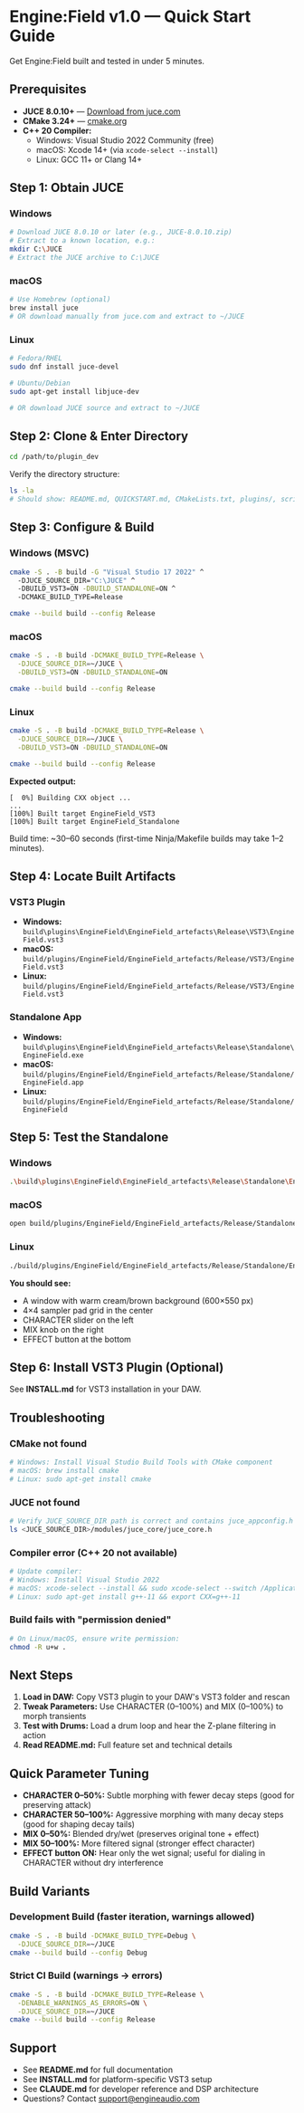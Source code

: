 # Engine:Field v1.0 — Quick Start Guide

Get Engine:Field built and tested in under 5 minutes.

## Prerequisites

- **JUCE 8.0.10+** — [Download from juce.com](https://juce.com/discover/downloads)
- **CMake 3.24+** — [cmake.org](https://cmake.org/download/)
- **C++ 20 Compiler:**
  - Windows: Visual Studio 2022 Community (free)
  - macOS: Xcode 14+ (via `xcode-select --install`)
  - Linux: GCC 11+ or Clang 14+

## Step 1: Obtain JUCE

### Windows
```bash
# Download JUCE 8.0.10 or later (e.g., JUCE-8.0.10.zip)
# Extract to a known location, e.g.:
mkdir C:\JUCE
# Extract the JUCE archive to C:\JUCE
```

### macOS
```bash
# Use Homebrew (optional)
brew install juce
# OR download manually from juce.com and extract to ~/JUCE
```

### Linux
```bash
# Fedora/RHEL
sudo dnf install juce-devel

# Ubuntu/Debian
sudo apt-get install libjuce-dev

# OR download JUCE source and extract to ~/JUCE
```

## Step 2: Clone & Enter Directory

```bash
cd /path/to/plugin_dev
```

Verify the directory structure:
```bash
ls -la
# Should show: README.md, QUICKSTART.md, CMakeLists.txt, plugins/, scripts/
```

## Step 3: Configure & Build

### Windows (MSVC)
```bash
cmake -S . -B build -G "Visual Studio 17 2022" ^
  -DJUCE_SOURCE_DIR="C:\JUCE" ^
  -DBUILD_VST3=ON -DBUILD_STANDALONE=ON ^
  -DCMAKE_BUILD_TYPE=Release

cmake --build build --config Release
```

### macOS
```bash
cmake -S . -B build -DCMAKE_BUILD_TYPE=Release \
  -DJUCE_SOURCE_DIR=~/JUCE \
  -DBUILD_VST3=ON -DBUILD_STANDALONE=ON

cmake --build build --config Release
```

### Linux
```bash
cmake -S . -B build -DCMAKE_BUILD_TYPE=Release \
  -DJUCE_SOURCE_DIR=~/JUCE \
  -DBUILD_VST3=ON -DBUILD_STANDALONE=ON

cmake --build build --config Release
```

**Expected output:**
```
[  0%] Building CXX object ...
...
[100%] Built target EngineField_VST3
[100%] Built target EngineField_Standalone
```

Build time: ~30–60 seconds (first-time Ninja/Makefile builds may take 1–2 minutes).

## Step 4: Locate Built Artifacts

### VST3 Plugin
- **Windows:** `build\plugins\EngineField\EngineField_artefacts\Release\VST3\EngineField.vst3`
- **macOS:** `build/plugins/EngineField/EngineField_artefacts/Release/VST3/EngineField.vst3`
- **Linux:** `build/plugins/EngineField/EngineField_artefacts/Release/VST3/EngineField.vst3`

### Standalone App
- **Windows:** `build\plugins\EngineField\EngineField_artefacts\Release\Standalone\EngineField.exe`
- **macOS:** `build/plugins/EngineField/EngineField_artefacts/Release/Standalone/EngineField.app`
- **Linux:** `build/plugins/EngineField/EngineField_artefacts/Release/Standalone/EngineField`

## Step 5: Test the Standalone

### Windows
```bash
.\build\plugins\EngineField\EngineField_artefacts\Release\Standalone\EngineField.exe
```

### macOS
```bash
open build/plugins/EngineField/EngineField_artefacts/Release/Standalone/EngineField.app
```

### Linux
```bash
./build/plugins/EngineField/EngineField_artefacts/Release/Standalone/EngineField
```

**You should see:**
- A window with warm cream/brown background (600×550 px)
- 4×4 sampler pad grid in the center
- CHARACTER slider on the left
- MIX knob on the right
- EFFECT button at the bottom

## Step 6: Install VST3 Plugin (Optional)

See **INSTALL.md** for VST3 installation in your DAW.

## Troubleshooting

### CMake not found
```bash
# Windows: Install Visual Studio Build Tools with CMake component
# macOS: brew install cmake
# Linux: sudo apt-get install cmake
```

### JUCE not found
```bash
# Verify JUCE_SOURCE_DIR path is correct and contains juce_appconfig.h
ls <JUCE_SOURCE_DIR>/modules/juce_core/juce_core.h
```

### Compiler error (C++ 20 not available)
```bash
# Update compiler:
# Windows: Install Visual Studio 2022
# macOS: xcode-select --install && sudo xcode-select --switch /Applications/Xcode.app/Contents/Developer
# Linux: sudo apt-get install g++-11 && export CXX=g++-11
```

### Build fails with "permission denied"
```bash
# On Linux/macOS, ensure write permission:
chmod -R u+w .
```

## Next Steps

1. **Load in DAW:** Copy VST3 plugin to your DAW's VST3 folder and rescan
2. **Tweak Parameters:** Use CHARACTER (0–100%) and MIX (0–100%) to morph transients
3. **Test with Drums:** Load a drum loop and hear the Z-plane filtering in action
4. **Read README.md:** Full feature set and technical details

## Quick Parameter Tuning

- **CHARACTER 0–50%:** Subtle morphing with fewer decay steps (good for preserving attack)
- **CHARACTER 50–100%:** Aggressive morphing with many decay steps (good for shaping decay tails)
- **MIX 0–50%:** Blended dry/wet (preserves original tone + effect)
- **MIX 50–100%:** More filtered signal (stronger effect character)
- **EFFECT button ON:** Hear only the wet signal; useful for dialing in CHARACTER without dry interference

## Build Variants

### Development Build (faster iteration, warnings allowed)
```bash
cmake -S . -B build -DCMAKE_BUILD_TYPE=Debug \
  -DJUCE_SOURCE_DIR=~/JUCE
cmake --build build --config Debug
```

### Strict CI Build (warnings → errors)
```bash
cmake -S . -B build -DCMAKE_BUILD_TYPE=Release \
  -DENABLE_WARNINGS_AS_ERRORS=ON \
  -DJUCE_SOURCE_DIR=~/JUCE
cmake --build build --config Release
```

## Support

- See **README.md** for full documentation
- See **INSTALL.md** for platform-specific VST3 setup
- See **CLAUDE.md** for developer reference and DSP architecture
- Questions? Contact support@engineaudio.com

